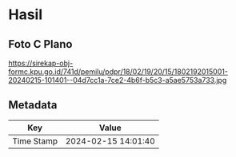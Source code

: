 # Hasil

## Foto C Plano

https://sirekap-obj-formc.kpu.go.id/741d/pemilu/pdpr/18/02/19/20/15/1802192015001-20240215-101401--04d7cc1a-7ce2-4b6f-b5c3-a5ae5753a733.jpg


## Metadata

| Key        | Value               |
| ---------- | ------------------- |
| Time Stamp | 2024-02-15 14:01:40 |



